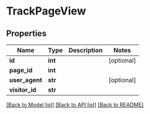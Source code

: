 # TrackPageView

## Properties
Name | Type | Description | Notes
------------ | ------------- | ------------- | -------------
**id** | **int** |  | [optional] 
**page_id** | **int** |  | 
**user_agent** | **str** |  | [optional] 
**visitor_id** | **str** |  | 

[[Back to Model list]](../README.md#documentation-for-models) [[Back to API list]](../README.md#documentation-for-api-endpoints) [[Back to README]](../README.md)


